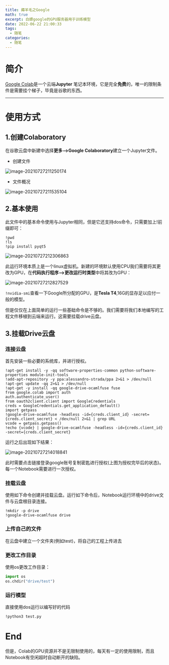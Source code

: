 ```yaml
---
title: 薅羊毛之Google
math: true
excerpt: 白嫖google的GPU服务器用于训练模型
date: 2022-06-22 21:00:33
tags:
  -	随笔
categories:
  -	随笔 
---
```


# 简介

[Google Colab](https://colab.research.google.com/)是一个云端**Jupyter** 笔记本环境，它是完全**免费**的，唯一的限制条件是需要挂个梯子，毕竟是谷歌的东西。



***



# 使用方式

## 1.创建Colaboratory 

在谷歌云盘中新建中选择**更多——>Google Colaboratory**建立一个Jupyter文件。

- 创建文件

![image-20210727211250174](https://gitlab.com/XiubenWu/xiubenwu-images/-/raw/master/img/20210727Colab1.png)

- 文件概况

![image-20210727211535104](https://gitlab.com/XiubenWu/xiubenwu-images/-/raw/master/img/202107272Colab2.png)

## 2.基本使用

此文件中的基本命令使用与Jupyter相同，但是它还支持dos命令，只需要加上!前缀即可：

```
!pwd
!ls
!pip install pyqt5
```

![image-20210727212306863](https://gitlab.com/XiubenWu/xiubenwu-images/-/raw/master/img/20210727Colab3.png)

此运行环境本质上是一个linux虚拟机。新建的环境默认使用CPU我们需要将其更改为GPU，在**代码执行程序——>更改运行时类型**中将其改为GPU：

![image-20210727212827529](https://gitlab.com/XiubenWu/xiubenwu-images/-/raw/master/img/20210727Colab4.png)

`!nvidia-smi`查看一下Google所分配的GPU，是**Tesla T4**,16G的显存足以应付一般的模型。

但是仅仅在上面简单的运行一些基础命令是不够的。我们需要将我们本地编写的工程文件移植到云端来运行。这需要挂载drive云盘。

## 3.挂载Drive云盘

### 连接云盘

首先安装一些必要的系统库，并进行授权。

```
!apt-get install -y -qq software-properties-common python-software-properties module-init-tools
!add-apt-repository -y ppa:alessandro-strada/ppa 2>&1 > /dev/null
!apt-get update -qq 2>&1 > /dev/null
!apt-get -y install -qq google-drive-ocamlfuse fuse
from google.colab import auth
auth.authenticate_user()
from oauth2client.client import GoogleCredentials
creds = GoogleCredentials.get_application_default()
import getpass
!google-drive-ocamlfuse -headless -id={creds.client_id} -secret={creds.client_secret} < /dev/null 2>&1 | grep URL
vcode = getpass.getpass()
!echo {vcode} | google-drive-ocamlfuse -headless -id={creds.client_id} -secret={creds.client_secret}
```

运行之后出现如下结果：

![image-20210727214018841](https://gitlab.com/XiubenWu/xiubenwu-images/-/raw/master/img/20210727Colab5.png)

此时需要点击链接登录google账号复制密匙进行授权(上图为授权完毕后的状态)。每一个Notebook需要进行一次授权。

### 挂载云盘

使用如下命令创建并挂载云盘。运行如下命令后，Notebook运行环境中的drive文件与云盘根目录连接。

```
!mkdir -p drive
!google-drive-ocamlfuse drive
```

### 上传自己的文件

在云盘中建立一个文件夹(例如test)，将自己的工程上传进去

### 更改工作目录

使用os更改工作目录：

```python
import os
os.chdir("drive/test")
```

### 运行模型

直接使用dos运行以编写好的代码

```
!python3 test.py
```

# End

但是，Colab的GPU资源并不是无限制使用的，每天有一定的使用限制，而且Notebook有空闲超时自动断开的缺陷。

